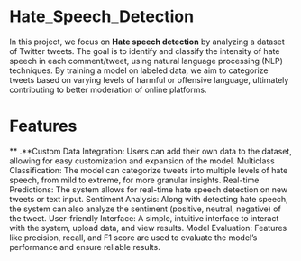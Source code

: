 # Hate_Speech_Detection
In this project, we focus on **Hate speech detection** by analyzing a dataset of Twitter tweets. 
The goal is to identify and classify the intensity of hate speech in each comment/tweet, using natural language processing (NLP) techniques. 
By training a model on labeled data, we aim to categorize tweets based on varying levels of harmful or offensive language, ultimately contributing to better moderation of online platforms.
# Features
** .**Custom Data Integration: Users can add their own data to the dataset, allowing for easy customization and expansion of the model.
Multiclass Classification: The model can categorize tweets into multiple levels of hate speech, from mild to extreme, for more granular insights.
Real-time Predictions: The system allows for real-time hate speech detection on new tweets or text input.
Sentiment Analysis: Along with detecting hate speech, the system can also analyze the sentiment (positive, neutral, negative) of the tweet.
User-friendly Interface: A simple, intuitive interface to interact with the system, upload data, and view results.
Model Evaluation: Features like precision, recall, and F1 score are used to evaluate the model’s performance and ensure reliable results.
